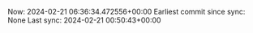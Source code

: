 Now: 2024-02-21 06:36:34.472556+00:00 Earliest commit since sync: None Last sync: 2024-02-21 00:50:43+00:00

